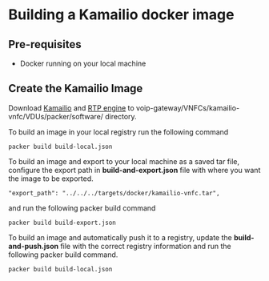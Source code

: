 # Building a Kamailio docker image

## Pre-requisites

* Docker running on your local machine

## Create the Kamailio Image

Download [Kamailio](https://www.kamailio.org/pub/kamailio/5.0.2/src/kamailio-5.0.2_src.tar.gz) and [RTP engine](https://github.com/sipwise/rtpengine/archive/mr5.5.10.1.zip) to voip-gateway/VNFCs/kamailio-vnfc/VDUs/packer/software/ directory.

To build an image in your local registry run the following command
```
packer build build-local.json
```

To build an image and export to your local machine as a saved tar file, configure the export path in **build-and-export.json** file with where you want the image to be exported.  

```
"export_path": "../../../targets/docker/kamailio-vnfc.tar",
```

and run the following packer build command

```
packer build build-export.json
```

To build an image and automatically push it to a registry, update the **build-and-push.json** file with the correct registry information and run the following packer build command.

```
packer build build-local.json
```
